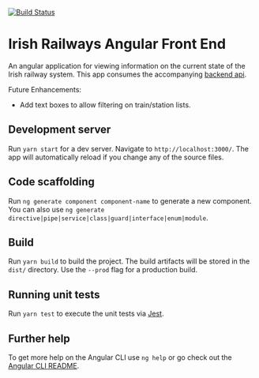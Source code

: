 [![Build Status](https://dev.azure.com/johnshrader/irish-railways-front-end/_apis/build/status/jpshrader.irish-railways-front-end?branchName=master)](https://dev.azure.com/johnshrader/irish-railways-front-end/_build/latest?definitionId=2&branchName=master)

# Irish Railways Angular Front End
An angular application for viewing information on the current state of the Irish railway system. This app consumes the accompanying [backend api](https://github.com/jpshrader/irish-railways-api).

Future Enhancements:
 * Add text boxes to allow filtering on train/station lists.

## Development server

Run `yarn start` for a dev server. Navigate to `http://localhost:3000/`. The app will automatically reload if you change any of the source files.

## Code scaffolding

Run `ng generate component component-name` to generate a new component. You can also use `ng generate directive|pipe|service|class|guard|interface|enum|module`.

## Build

Run `yarn build` to build the project. The build artifacts will be stored in the `dist/` directory. Use the `--prod` flag for a production build.

## Running unit tests

Run `yarn test` to execute the unit tests via [Jest](https://jestjs.io/en/).

## Further help

To get more help on the Angular CLI use `ng help` or go check out the [Angular CLI README](https://github.com/angular/angular-cli/blob/master/README.md).
